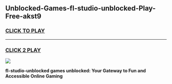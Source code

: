 
## Unblocked-Games-fl-studio-unblocked-Play-Free-akst9
<h3>
<a href="https://premium76.site?title=fl-studio-unblocked&ref=23A">CLICK TO PLAY</a></h3>
<hr>

<h3>
<a href="https://premium76.site?title=fl-studio-unblocked&ref=23A">CLICK 2 PLAY</a>
  
</h3>

<a href="https://premium76.site?title=fl-studio-unblocked&ref=23A"><img src="https://clearcache.store/games.png"></a>


**fl-studio-unblocked games unblocked: Your Gateway to Fun and Accessible Online Gaming**
